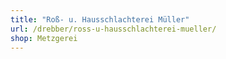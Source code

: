 ```yaml
---
title: "Roß- u. Hausschlachterei Müller"
url: /drebber/ross-u-hausschlachterei-mueller/
shop: Metzgerei
---
```

